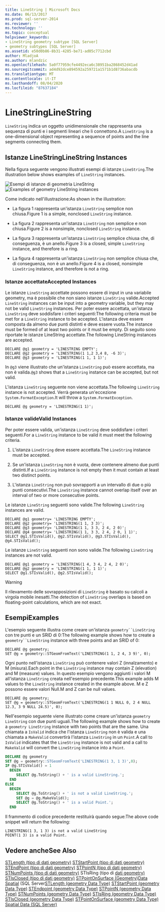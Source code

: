 ```yaml
---
title: LineString | Microsoft Docs
ms.date: 06/13/2017
ms.prod: sql-server-2014
ms.reviewer: ''
ms.technology: ''
ms.topic: conceptual
helpviewer_keywords:
- LineString geometry subtype [SQL Server]
- geometry subtypes [SQL Server]
ms.assetid: e50d0b86-8b31-4285-be71-ad05c7712cbd
author: MladjoA
ms.author: mlandzic
ms.openlocfilehash: 5a0f77959cfe4492eca6c38951ba2868452d41ad
ms.sourcegitcommit: ad4d92dce894592a259721a1571b1d8736abacdb
ms.translationtype: MT
ms.contentlocale: it-IT
ms.lasthandoff: 08/04/2020
ms.locfileid: "87637184"
---
```

# <a name="linestring"></a><span data-ttu-id="b81b3-102">LineString</span><span class="sxs-lookup"><span data-stu-id="b81b3-102">LineString</span></span>
  <span data-ttu-id="b81b3-103">`LineString` indica un oggetto unidimensionale che rappresenta una sequenza di punti e i segmenti lineari che li connettono.</span><span class="sxs-lookup"><span data-stu-id="b81b3-103">A `LineString` is a one-dimensional object representing a sequence of points and the line segments connecting them.</span></span>

## <a name="linestring-instances"></a><span data-ttu-id="b81b3-104">Istanze LineString</span><span class="sxs-lookup"><span data-stu-id="b81b3-104">LineString Instances</span></span>
 <span data-ttu-id="b81b3-105">Nella figura seguente vengono illustrati esempi di istanze `LineString`.</span><span class="sxs-lookup"><span data-stu-id="b81b3-105">The illustration below shows examples of `LineString` instances.</span></span>

 <span data-ttu-id="b81b3-106">![Esempi di istanze di geometria LineString](../../database-engine/media/linestring.gif "Esempi di istanze di geometria LineString")</span><span class="sxs-lookup"><span data-stu-id="b81b3-106">![Examples of geometry LineString instances](../../database-engine/media/linestring.gif "Examples of geometry LineString instances")</span></span>

 <span data-ttu-id="b81b3-107">Come indicato nell'illustrazione:</span><span class="sxs-lookup"><span data-stu-id="b81b3-107">As shown in the illustration:</span></span>

-   <span data-ttu-id="b81b3-108">La figura 1 rappresenta un'istanza `LineString` semplice non chiusa.</span><span class="sxs-lookup"><span data-stu-id="b81b3-108">Figure 1 is a simple, nonclosed `LineString` instance.</span></span>

-   <span data-ttu-id="b81b3-109">La figura 2 rappresenta un'istanza `LineString` non semplice e non chiusa.</span><span class="sxs-lookup"><span data-stu-id="b81b3-109">Figure 2 is a nonsimple, nonclosed `LineString` instance.</span></span>

-   <span data-ttu-id="b81b3-110">La figura 3 rappresenta un'istanza `LineString` semplice chiusa che, di conseguenza, è un anello.</span><span class="sxs-lookup"><span data-stu-id="b81b3-110">Figure 3 is a closed, simple `LineString` instance, and therefore is a ring.</span></span>

-   <span data-ttu-id="b81b3-111">La figura 4 rappresenta un'istanza `LineString` non semplice chiusa che, di conseguenza, non è un anello.</span><span class="sxs-lookup"><span data-stu-id="b81b3-111">Figure 4 is a closed, nonsimple `LineString` instance, and therefore is not a ring.</span></span>

### <a name="accepted-instances"></a><span data-ttu-id="b81b3-112">Istanze accettate</span><span class="sxs-lookup"><span data-stu-id="b81b3-112">Accepted Instances</span></span>
 <span data-ttu-id="b81b3-113">Le istanze `LineString` accettate possono essere di input in una variabile geometry, ma è possibile che non siano istanze `LineString` valide.</span><span class="sxs-lookup"><span data-stu-id="b81b3-113">Accepted `LineString` instances can be input into a geometry variable, but they may not be valid `LineString` instances.</span></span> <span data-ttu-id="b81b3-114">Per poter essere accettata, un'istanza `LineString` deve soddisfare i criteri seguenti:</span><span class="sxs-lookup"><span data-stu-id="b81b3-114">The following criteria must be met for a `LineString` instance to be accepted.</span></span> <span data-ttu-id="b81b3-115">L'istanza deve essere composta da almeno due punti distinti e deve essere vuota.</span><span class="sxs-lookup"><span data-stu-id="b81b3-115">The instance must be formed of at least two points or it must be empty.</span></span> <span data-ttu-id="b81b3-116">Di seguito sono riportate le istanze LineString accettate.</span><span class="sxs-lookup"><span data-stu-id="b81b3-116">The following LineString instances are accepted.</span></span>

```
DECLARE @g1 geometry = 'LINESTRING EMPTY';
DECLARE @g2 geometry = 'LINESTRING(1 1,2 3,4 8, -6 3)';
DECLARE @g3 geometry = 'LINESTRING(1 1, 1 1)';
```

 <span data-ttu-id="b81b3-117">In `@g3` viene illustrato che un'istanza `LineString` può essere accettata, ma non è valida.</span><span class="sxs-lookup"><span data-stu-id="b81b3-117">`@g3` shows that a `LineString` instance can be accepted, but not valid.</span></span>

 <span data-ttu-id="b81b3-118">L'istanza `LineString` seguente non viene accettata.</span><span class="sxs-lookup"><span data-stu-id="b81b3-118">The following `LineString` instance is not accepted.</span></span> <span data-ttu-id="b81b3-119">Verrà generata un'eccezione `System.FormatException`.</span><span class="sxs-lookup"><span data-stu-id="b81b3-119">It will throw a `System.FormatException`.</span></span>

```
DECLARE @g geometry = 'LINESTRING(1 1)';
```

### <a name="valid-instances"></a><span data-ttu-id="b81b3-120">Istanze valide</span><span class="sxs-lookup"><span data-stu-id="b81b3-120">Valid Instances</span></span>
 <span data-ttu-id="b81b3-121">Per poter essere valida, un'istanza `LineString` deve soddisfare i criteri seguenti.</span><span class="sxs-lookup"><span data-stu-id="b81b3-121">For a `LineString` instance to be valid it must meet the following criteria.</span></span>

1.  <span data-ttu-id="b81b3-122">L'istanza `LineString` deve essere accettata.</span><span class="sxs-lookup"><span data-stu-id="b81b3-122">The `LineString` instance must be accepted.</span></span>

2.  <span data-ttu-id="b81b3-123">Se un'istanza `LineString` non è vuota, deve contenere almeno due punti distinti.</span><span class="sxs-lookup"><span data-stu-id="b81b3-123">If a `LineString` instance is not empty then it must contain at least two distinct points.</span></span>

3.  <span data-ttu-id="b81b3-124">L'istanza `LineString` non può sovrapporti a un intervallo di due o più punti consecutivi.</span><span class="sxs-lookup"><span data-stu-id="b81b3-124">The `LineString` instance cannot overlap itself over an interval of two or more consecutive points.</span></span>

 <span data-ttu-id="b81b3-125">Le istanze `LineString` seguenti sono valide.</span><span class="sxs-lookup"><span data-stu-id="b81b3-125">The following `LineString` instances are valid.</span></span>

```
DECLARE @g1 geometry= 'LINESTRING EMPTY';
DECLARE @g2 geometry= 'LINESTRING(1 1, 3 3)';
DECLARE @g3 geometry= 'LINESTRING(1 1, 3 3, 2 4, 2 0)';
DECLARE @g4 geometry= 'LINESTRING(1 1, 3 3, 2 4, 2 0, 1 1)';
SELECT @g1.STIsValid(), @g2.STIsValid(), @g3.STIsValid(), @g4.STIsValid();

```

 <span data-ttu-id="b81b3-126">Le istanze `LineString` seguenti non sono valide.</span><span class="sxs-lookup"><span data-stu-id="b81b3-126">The following `LineString` instances are not valid.</span></span>

```
DECLARE @g1 geometry = 'LINESTRING(1 4, 3 4, 2 4, 2 0)';
DECLARE @g2 geometry = 'LINESTRING(1 1, 1 1)';
SELECT @g1.STIsValid(), @g2.STIsValid();
```

> [!WARNING]
>  <span data-ttu-id="b81b3-127">Il rilevamento delle sovrapposizioni di `LineString` è basato su calcoli a virgola mobile inesatti.</span><span class="sxs-lookup"><span data-stu-id="b81b3-127">The detection of `LineString` overlaps is based on floating-point calculations, which are not exact.</span></span>

## <a name="examples"></a><span data-ttu-id="b81b3-128">Esempi</span><span class="sxs-lookup"><span data-stu-id="b81b3-128">Examples</span></span>
 <span data-ttu-id="b81b3-129">L'esempio seguente illustra come creare un'istanza `geometry``LineString` con tre punti e un SRID di 0:</span><span class="sxs-lookup"><span data-stu-id="b81b3-129">The following example shows how to create a `geometry``LineString` instance with three points and an SRID of 0:</span></span>

```
DECLARE @g geometry;
SET @g = geometry::STGeomFromText('LINESTRING(1 1, 2 4, 3 9)', 0);
```

 <span data-ttu-id="b81b3-130">Ogni punto nell'istanza `LineString` può contenere valori Z (innalzamento) e M (misura).</span><span class="sxs-lookup"><span data-stu-id="b81b3-130">Each point in the `LineString` instance may contain Z (elevation) and M (measure) values.</span></span> <span data-ttu-id="b81b3-131">In questo esempio vengono aggiunti i valori M all'istanza `LineString` creata nell'esempio precedente.</span><span class="sxs-lookup"><span data-stu-id="b81b3-131">This example adds M values to the `LineString` instance created in the example above.</span></span> <span data-ttu-id="b81b3-132">M e Z possono essere valori Null.</span><span class="sxs-lookup"><span data-stu-id="b81b3-132">M and Z can be null values.</span></span>

```
DECLARE @g geometry;
SET @g = geometry::STGeomFromText('LINESTRING(1 1 NULL 0, 2 4 NULL 12.3, 3 9 NULL 24.5)', 0);
```

 <span data-ttu-id="b81b3-133">Nell'esempio seguente viene illustrato come creare un'istanza `geometry LineString` con due punti uguali.</span><span class="sxs-lookup"><span data-stu-id="b81b3-133">The following example shows how to create a `geometry LineString` instance with two points that are the same.</span></span> <span data-ttu-id="b81b3-134">Una chiamata a `IsValid` indica che l'istanza `LineString` non è valida e una chiamata a `MakeValid` convertirà l'istanza `LineString` in un `Point`.</span><span class="sxs-lookup"><span data-stu-id="b81b3-134">A call to `IsValid` indicates that the `LineString` instance is not valid and a call to `MakeValid` will convert the `LineString` instance into a `Point`.</span></span>

```sql
DECLARE @g geometry
SET @g = geometry::STGeomFromText('LINESTRING(1 3, 1 3)',0);
IF @g.STIsValid() = 1
  BEGIN
     SELECT @g.ToString() + ' is a valid LineString.';  
  END
ELSE
  BEGIN
     SELECT @g.ToString() + ' is not a valid LineString.';
     SET @g = @g.MakeValid();
     SELECT @g.ToString() + ' is a valid Point.';  
  END

```

 <span data-ttu-id="b81b3-135">Il frammento di codice precedente restituirà quando segue:</span><span class="sxs-lookup"><span data-stu-id="b81b3-135">The above code snippet will return the following:</span></span>

```
LINESTRING(1 3, 1 3) is not a valid LineString
POINT(1 3) is a valid Point.
```

## <a name="see-also"></a><span data-ttu-id="b81b3-136">Vedere anche</span><span class="sxs-lookup"><span data-stu-id="b81b3-136">See Also</span></span>
 <span data-ttu-id="b81b3-137">[STLength &#40;tipo di dati geometry&#41;](/sql/t-sql/spatial-geometry/stlength-geometry-data-type) [STStartPoint &#40;tipo di dati geometry&#41;](/sql/t-sql/spatial-geometry/ststartpoint-geometry-data-type) [STEndPoint &#40;tipo di dati geometry&#41;](/sql/t-sql/spatial-geometry/stendpoint-geometry-data-type) [STPointN &#40;tipo di dati geometry&#41;](/sql/t-sql/spatial-geometry/stpointn-geometry-data-type) [STNumPoints &#40;tipo di dati geometry&#41;](/sql/t-sql/spatial-geometry/stnumpoints-geometry-data-type) STIsRing &#40;tipo di [dati geometry&#41;](/sql/t-sql/spatial-geometry/stisring-geometry-data-type) [STIsClosed &#40;tipo di dati geometry&#41;](/sql/t-sql/spatial-geometry/stisclosed-geometry-data-type) [STPointOnSurface &#40;Geometry](/sql/t-sql/spatial-geometry/stpointonsurface-geometry-data-type)&#41;[Data Spatial](../spatial/spatial-data-sql-server.md) &#40;SQL Server</span><span class="sxs-lookup"><span data-stu-id="b81b3-137">[STLength &#40;geometry Data Type&#41;](/sql/t-sql/spatial-geometry/stlength-geometry-data-type) [STStartPoint &#40;geometry Data Type&#41;](/sql/t-sql/spatial-geometry/ststartpoint-geometry-data-type) [STEndpoint &#40;geometry Data Type&#41;](/sql/t-sql/spatial-geometry/stendpoint-geometry-data-type) [STPointN &#40;geometry Data Type&#41;](/sql/t-sql/spatial-geometry/stpointn-geometry-data-type) [STNumPoints &#40;geometry Data Type&#41;](/sql/t-sql/spatial-geometry/stnumpoints-geometry-data-type) [STIsRing &#40;geometry Data Type&#41;](/sql/t-sql/spatial-geometry/stisring-geometry-data-type) [STIsClosed &#40;geometry Data Type&#41;](/sql/t-sql/spatial-geometry/stisclosed-geometry-data-type) [STPointOnSurface &#40;geometry Data Type&#41;](/sql/t-sql/spatial-geometry/stpointonsurface-geometry-data-type) [Spatial Data &#40;SQL Server&#41;](../spatial/spatial-data-sql-server.md)</span></span>


